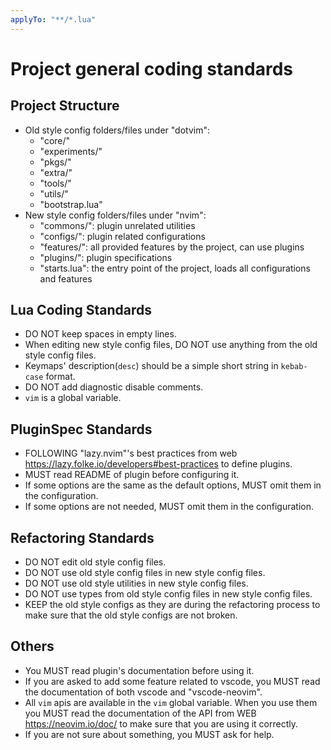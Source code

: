 ```yaml
---
applyTo: "**/*.lua"
---
```


# Project general coding standards

## Project Structure

- Old style config folders/files under "dotvim":
    - "core/"
    - "experiments/"
    - "pkgs/"
    - "extra/"
    - "tools/"
    - "utils/"
    - "bootstrap.lua"
- New style config folders/files under "nvim":
    - "commons/": plugin unrelated utilities
    - "configs/": plugin related configurations
    - "features/": all provided features by the project, can use plugins
    - "plugins/": plugin specifications
    - "starts.lua": the entry point of the project, loads all configurations and features

## Lua Coding Standards

- DO NOT keep spaces in empty lines.
- When editing new style config files, DO NOT use anything from the old style config files.
- Keymaps' description(`desc`) should be a simple short string in `kebab-case` format.
- DO NOT add diagnostic disable comments.
- `vim` is a global variable.

## PluginSpec Standards

- FOLLOWING "lazy.nvim"'s best practices from web https://lazy.folke.io/developers#best-practices to define plugins.
- MUST read README of plugin before configuring it.
- If some options are the same as the default options, MUST omit them in the configuration.
- If some options are not needed, MUST omit them in the configuration.

## Refactoring Standards

- DO NOT edit old style config files.
- DO NOT use old style config files in new style config files.
- DO NOT use old style utilities in new style config files.
- DO NOT use types from old style config files in new style config files.
- KEEP the old style configs as they are during the refactoring process to make sure that the old style configs are not broken.

## Others

- You MUST read plugin's documentation before using it.
- If you are asked to add some feature related to vscode, you MUST read the documentation of both vscode and "vscode-neovim".
- All `vim` apis are available in the `vim` global variable. When you use them you MUST read the documentation of the API from WEB https://neovim.io/doc/ to make sure that you are using it correctly.
- If you are not sure about something, you MUST ask for help.